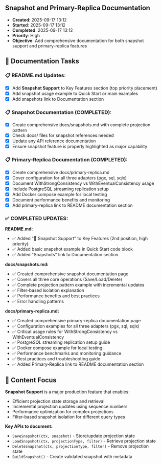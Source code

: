 ## Snapshot and Primary-Replica Documentation
- **Created**: 2025-09-17 13:12
- **Started**: 2025-09-17 13:12
- **Completed**: 2025-09-17 13:12
- **Priority**: High
- **Objective**: Add comprehensive documentation for both snapshot support and primary-replica features

## 🎯 Documentation Tasks

### 📋 README.md Updates:
- [x] Add **Snapshot Support** to Key Features section (top priority placement)
- [x] Add snapshot usage example to Quick Start or main examples
- [x] Add snapshots link to Documentation section

### 📋 Snapshot Documentation (COMPLETED):
- [x] Create comprehensive docs/snapshots.md with complete projection pattern
- [x] Check docs/ files for snapshot references needed
- [x] Update any API reference documentation
- [x] Ensure snapshot feature is properly highlighted as major capability

### 📋 Primary-Replica Documentation (COMPLETED):
- [x] Create comprehensive docs/primary-replica.md
- [x] Cover configuration for all three adapters (pgx, sql, sqlx)
- [x] Document WithStrongConsistency vs WithEventualConsistency usage
- [x] Include PostgreSQL streaming replication setup
- [x] Add Docker compose example for local testing
- [x] Document performance benefits and monitoring
- [x] Add primary-replica link to README documentation section

### ✅ COMPLETED UPDATES:

**README.md:**
- ✅ Added "📸 Snapshot Support" to Key Features (2nd position, high priority)
- ✅ Added basic snapshot example in Quick Start code block
- ✅ Added "Snapshots" link to Documentation section

**docs/snapshots.md:**
- ✅ Created comprehensive snapshot documentation page
- ✅ Covers all three core operations (Save/Load/Delete)
- ✅ Complete projection pattern example with incremental updates
- ✅ Filter-based isolation explanation
- ✅ Performance benefits and best practices
- ✅ Error handling patterns

**docs/primary-replica.md:**
- ✅ Created comprehensive primary-replica documentation page
- ✅ Configuration examples for all three adapters (pgx, sql, sqlx)
- ✅ Critical usage rules for WithStrongConsistency vs WithEventualConsistency
- ✅ PostgreSQL streaming replication setup guide
- ✅ Docker compose example for local testing
- ✅ Performance benchmarks and monitoring guidance
- ✅ Best practices and troubleshooting guide
- ✅ Added Primary-Replica link to README documentation section

## 🎯 Content Focus

**Snapshot Support** is a major production feature that enables:
- Efficient projection state storage and retrieval
- Incremental projection updates using sequence numbers
- Performance optimization for complex projections
- Filter-based snapshot isolation for different query types

**Key APIs to document:**
- `SaveSnapshot(ctx, snapshot)` - Store/update projection state
- `LoadSnapshot(ctx, projectionType, filter)` - Retrieve projection state
- `DeleteSnapshot(ctx, projectionType, filter)` - Remove projection state
- `BuildSnapshot()` - Create validated snapshot with metadata
